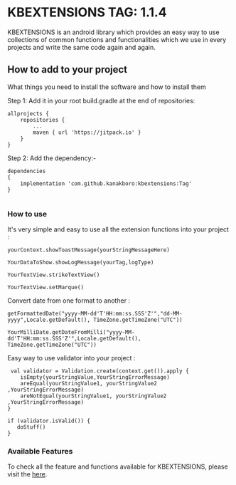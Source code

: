 # KBEXTENSIONS  TAG: 1.1.4

KBEXTENSIONS is an android library which provides an easy way to use collections of common functions and functionalities which we use in every projects and write the same code again and again.

## How to add to your project

What things you need to install the software and how to install them

Step 1: Add it in your root build.gradle at the end of repositories:

```
allprojects {
	repositories {
		...
		maven { url 'https://jitpack.io' }
	}
}

```

Step 2: Add the dependency:-

```
dependencies 
{
	implementation 'com.github.kanakboro:kbextensions:Tag'
}
	
```

### How to use

It's very simple and easy to use all the extension functions into your project :

```
yourContext.showToastMessage(yourStringMessageHere)

YourDataToShow.showLogMessage(yourTag,logType)

YourTextView.strikeTextView()

YourTextView.setMarque()

```

Convert date from one format to another  :

```
getFormattedDate("yyyy-MM-dd'T'HH:mm:ss.SSS'Z'","dd-MM-yyyy",Locale.getDefault(), TimeZone.getTimeZone("UTC"))

YourMilliDate.getDateFromMilli("yyyy-MM-dd'T'HH:mm:ss.SSS'Z'",Locale.getDefault(), TimeZone.getTimeZone("UTC"))

```

Easy way to use validator into your project  :

```
 val validator = Validation.create(context.get()).apply {
	isEmpty(yourStringValue,YourStringErrorMessage)
	areEqual(yourStringValue1, yourStringValue2 ,YourStringErrorMessage)
	areNotEqual(yourStringValue1, yourStringValue2 ,YourStringErrorMessage)
}

if (validator.isValid()) {
   doStuff()
}

```

### Available Features

To check all the feature and functions available for KBEXTENSIONS, please visit the [here](https://sites.google.com/view/kbextensions).
